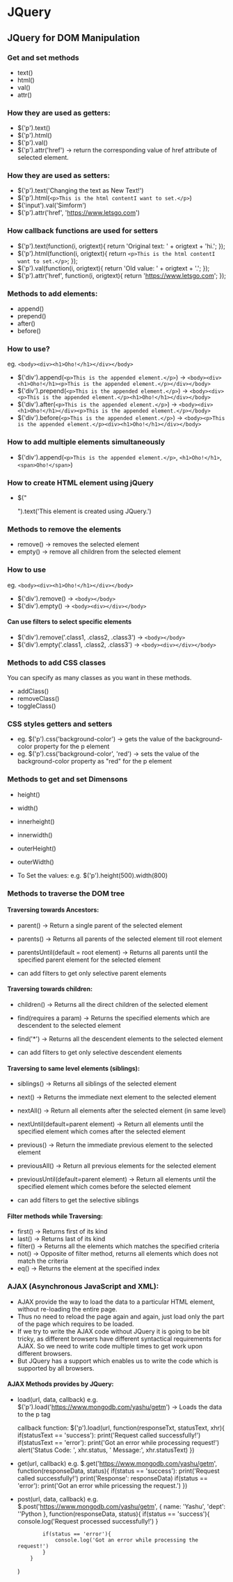 # JQuery

##  JQuery for DOM Manipulation
### Get and set methods
-   text()
-   html()
-   val()
-   attr()

### How they are used as getters:
-   $('p').text()
-   $('p').html()
-   $('p').val()
-   $('p').attr('href')     ->     return the corresponding value of href attribute of selected element.

### How they are used as setters:
-   $('p').text('Changing the text as New Text!')
-   $('p').html(`<p>This is the html contentI want to set.</p>`)
-   $('input').val('Simform')
-   $('p').attr('href', 'https://www.letsgo.com')

### How callback functions are used for setters
-   $('p').text(function(i, origtext){
        return 'Original text: ' + origtext + 'hi.';
    });
-   $('p').html(function(i, origtext){
        return `<p>This is the html contentI want to set.</p>`;
    });
-   $('p').val(function(i, origtext){
        return 'Old value: ' + origtext + '.';
    });
-   $('p').attr('href', function(i, origtext){
        return 'https://www.letsgo.com';
    });


### Methods to add elements:
-   append()
-   prepend()
-   after()
-   before()


### How to use?
eg. `<body><div><h1>Oho!</h1></div></body>`

-   $('div').append(`<p>This is the appended element.</p>`)     ->      `<body><div><h1>Oho!</h1><p>This is the appended element.</p></div></body>`
-   $('div').prepend(`<p>This is the appended element.</p>`)    ->      `<body><div><p>This is the appended element.</p><h1>Oho!</h1></div></body>`
-   $('div').after(`<p>This is the appended element.</p>`)      ->      `<body><div><h1>Oho!</h1></div><p>This is the appended element.</p></body>`
-   $('div').before(`<p>This is the appended element.</p>`)      ->      `<body><p>This is the appended element.</p><div><h1>Oho!</h1></div></body>`


### How to add multiple elements simultaneously
-   $('div').append(`<p>This is the appended element.</p>`, `<h1>Oho!</h1>`, `<span>Oho!</span>`)


### How to create HTML element using jQuery
-   $("<p></p>").text('This element is created using JQuery.')

### Methods to remove the elements
-   remove()    ->      removes the selected element
-   empty()     ->      remove all children from the selected element

### How to use
eg. `<body><div><h1>Oho!</h1></div></body>`

-   $('div').remove()       ->      `<body></body>`
-   $('div').empty()        ->      `<body><div></div></body>`

#### Can use filters to select specific elements
-   $('div').remove('.class1, .class2, .class3')       ->      `<body></body>`
-   $('div').empty('.class1, .class2, .class3')        ->      `<body><div></div></body>`


### Methods to add CSS classes
You can specify as many classes as you want in these methods.
-   addClass()
-   removeClass()
-   toggleClass()


### CSS styles getters and setters
-   eg. $('p').css('background-color')          ->      gets the value of the background-color property for the p element
-   eg. $('p').css('background-color', 'red')   ->      sets the value of the background-color property as "red" for the p element


### Methods to get and set Dimensons
-   height()
-   width()
-   innerheight()
-   innerwidth()
-   outerHeight()
-   outerWidth()

-   To Set the values:
    e.g.    $('p').height(500).width(800)

### Methods to traverse the DOM tree

#### Traversing towards Ancestors:
-   parent()        ->      Return a single parent of the selected element
-   parents()       ->      Returns all parents of the selected element till root element
-   parentsUntil(default = root element)  ->      Returns all parents until the specified parent element for the selected element

-   can add filters to get only selective parent elements


#### Traversing towards children:
-   children()                  ->      Returns all the direct children of the selected element  
-   find(requires a param)      ->      Returns the specified elements which are descendent to the selected element
-   find('*')                   ->      Returns all the descendent elements to the selected element

-   can add filters to get only selective descendent elements

#### Traversing to same level elements (siblings):
-   siblings()      ->      Returns all siblings of the selected element
-   next()          ->      Returns the immediate next element to the selected element
-   nextAll()       ->      Return all elements after the selected element (in same level)
-   nextUntil(default=parent element)     ->      Return all elements until the specified element which comes after the selected element
-   previous()      ->      Return the immediate previous element to the selected element
-   previousAll()   ->      Return all previous elements for the selected element
-   previousUntil(default=parent element) ->      Return all elements until the specified element which comes before the selected element

-   can add filters to get the selective siblings


#### Filter methods while Traversing:
-   first()     ->      Returns first of its kind
-   last()      ->      Returns last of its kind
-   filter()    ->      Returns all the elements which matches the specified criteria
-   not()       ->      Opposite of filter method, returns all elements which does not match the criteria
-   eq()        ->      Returns the element at the specified index


### AJAX (Asynchronous JavaScript and XML):
-   AJAX provide the way to load the data to a particular HTML element, without re-loading the entire page.
-   Thus no need to reload the page again and again, just load only the part of the page which requires to be loaded.  
-   If we try to write the AJAX code without JQuery it is going to be bit tricky, as different browsers have different syntactical requirements for AJAX.
    So we need to write code multiple times to get work upon different browsers.
-   But JQuery has a support which enables us to write the code which is supported by all browsers.


#### AJAX Methods provides by JQuery:
-   load(url, data, callback)
    e.g.    $('p').load('https://www.mongodb.com/yashu/getm')       ->      Loads the data to the p tag

    callback function:
    $('p').load(url, function(responseTxt, statusText, xhr){
        if(statusText == 'success'):
            print('Request called successfully!')
        if(statusText == 'error'):
            print('Got an error while processing request!')
            alert('Status Code: ', xhr.status, ' Message:', xhr.statusText)
    })


-   get(url, callback)
    e.g.    $.get('https://www.mongodb.com/yashu/getm', function(responseData, status){
        if(status == 'success'):
            print('Request called successfully!')
            print('Response': responseData)
        if(status == 'error'):
            print('Got an error while pricessing the request.')
    })


-   post(url, data, callback)
    e.g.    $.post('https://www.mongodb.com/yashu/getm',
            {
                name: 'Yashu',
                'dept': ''Python
            },
            function(responseData, status){
                if(status == 'success'){
                    console.log('Request processed successfully!')
                }

                if(status == 'error'){
                    console.log('Got an error while processing the request!')
                }
            }
    )